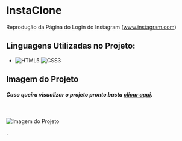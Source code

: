 # InstaClone

Reprodução da Página do Login do Instagram (www.instagram.com)

## Linguagens Utilizadas no Projeto:

* ![HTML5](https://img.shields.io/badge/html5-%23E34F26.svg?style=for-the-badge&logo=html5&logoColor=white) ![CSS3](https://img.shields.io/badge/css3-%231572B6.svg?style=for-the-badge&logo=css3&logoColor=white)

## Imagem do Projeto

##### Caso queira visualizar o projeto pronto basta [clicar aqui](https://dusbeat.github.io/minimalist-login/).
<br>

![Imagem do Projeto](https://cdn.discordapp.com/attachments/1081731626150670467/1081732467687440464/download_1.png)

.
